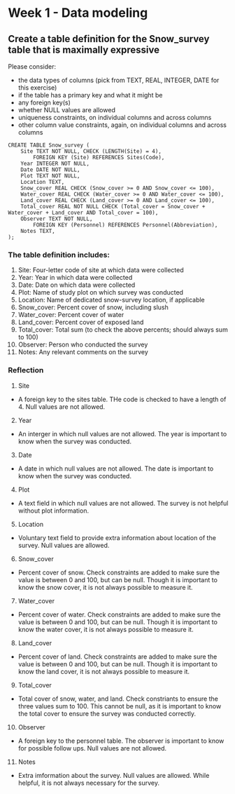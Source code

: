 # Week 1 - Data modeling

## Create a table definition for the Snow_survey table that is maximally expressive

Please consider:

- the data types of columns (pick from TEXT, REAL, INTEGER, DATE for this exercise)
- if the table has a primary key and what it might be
- any foreign key(s)
- whether NULL values are allowed
- uniqueness constraints, on individual columns and across columns
- other column value constraints, again, on individual columns and across columns


```{sql}
CREATE TABLE Snow_survey (
    Site TEXT NOT NULL, CHECK (LENGTH(Site) = 4),
        FOREIGN KEY (Site) REFERENCES Sites(Code),
    Year INTEGER NOT NULL,
    Date DATE NOT NULL,
    Plot TEXT NOT NULL,
    Location TEXT,
    Snow_cover REAL CHECK (Snow_cover >= 0 AND Snow_cover <= 100),
    Water_cover REAL CHECK (Water_cover >= 0 AND Water_cover <= 100),
    Land_cover REAL CHECK (Land_cover >= 0 AND Land_cover <= 100),
    Total_cover REAL NOT NULL CHECK (Total_cover = Snow_cover + Water_cover + Land_cover AND Total_cover = 100),
    Observer TEXT NOT NULL,
        FOREIGN KEY (Personnel) REFERENCES Personnel(Abbreviation),
    Notes TEXT,
);
```


### The table definition includes:
1. Site: Four-letter code of site at which data were collected
2. Year: Year in which data were collected
3. Date: Date on which data were collected
4. Plot: Name of study plot on which survey was conducted
5. Location: Name of dedicated snow-survey location, if applicable
6. Snow_cover: Percent cover of snow, including slush
7. Water_cover: Percent cover of water
8. Land_cover: Percent cover of exposed land
9. Total_cover: Total sum (to check the above percents; should always sum to 100)
10. Observer: Person who conducted the survey
11. Notes: Any relevant comments on the survey

### Reflection

1. Site
- A foreign key to the sites table. THe code is checked to have a length of 4. Null values are not allowed.
2. Year
- An interger in which null values are not allowed. The year is important to know when the survey was conducted.
3. Date
- A date in which null values are not allowed. The date is important to know when the survey was conducted.
4. Plot
- A text field in which null values are not allowed. The survey is not helpful without plot information.
5. Location
- Voluntary text field to provide extra information about location of the survey. Null values are allowed.
6. Snow_cover
- Percent cover of snow. Check constraints are added to make sure the value is between 0 and 100, but can be null. Though it is important to know the snow cover, it is not always possible to measure it.
7. Water_cover
- Percent cover of water. Check constraints are added to make sure the value is between 0 and 100, but can be null. Though it is important to know the water cover, it is not always possible to measure it.
8. Land_cover
- Percent cover of land. Check constraints are added to make sure the value is between 0 and 100, but can be null. Though it is important to know the land cover, it is not always possible to measure it.
9. Total_cover
- Total cover of snow, water, and land. Check constriants to ensure the three values sum to 100. This cannot be null, as it is important to know the total cover to ensure the survey was conducted correctly.
10. Observer
- A foreign key to the personnel table. The observer is important to know for possible follow ups. Null values are not allowed.
11. Notes
- Extra imformation about the survey. Null values are allowed. While helpful, it is not always necessary for the survey.
